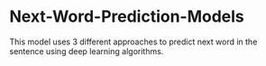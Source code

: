 # Next-Word-Prediction-Models
 This model uses 3 different approaches to predict next word in the sentence using deep learning algorithms.
